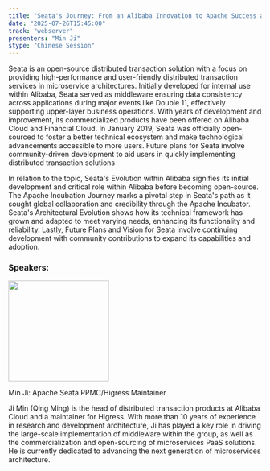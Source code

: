 ```yaml
---
title: "Seata's Journey: From an Alibaba Innovation to Apache Success and Beyond"
date: "2025-07-26T15:45:00"
track: "webserver"
presenters: "Min Ji"
stype: "Chinese Session"
---
```


Seata is an open-source distributed transaction solution with a focus on providing high-performance and user-friendly distributed transaction services in microservice architectures. Initially developed for internal use within Alibaba, Seata served as middleware ensuring data consistency across applications during major events like Double 11, effectively supporting upper-layer business operations. With years of development and improvement, its commercialized products have been offered on Alibaba Cloud and Financial Cloud. In January 2019, Seata was officially open-sourced to foster a better technical ecosystem and make technological advancements accessible to more users. Future plans for Seata involve community-driven development to aid users in quickly implementing distributed transaction solutions 

In relation to the topic, Seata's Evolution within Alibaba signifies its initial development and critical role within Alibaba before becoming open-source. The Apache Incubation Journey marks a pivotal step in Seata's path as it sought global collaboration and credibility through the Apache Incubator. Seata's Architectural Evolution shows how its technical framework has grown and adapted to meet varying needs, enhancing its functionality and reliability. Lastly, Future Plans and Vision for Seata involve continuing development with community contributions to expand its capabilities and adoption.

### Speakers:


<img src="https://sessionize.com/image/ed51-400o400o1-BTDBgQinUQrS5cv8CRWb4e.jpg" width="200" /><br/>

Min Ji: Apache Seata PPMC/Higress Maintainer

Ji Min (Qing Ming) is the head of distributed transaction products at Alibaba Cloud and a maintainer for Higress. With more than 10 years of experience in research and development architecture, Ji has played a key role in driving the large-scale implementation of middleware within the group, as well as the commercialization and open-sourcing of microservices PaaS solutions. He is currently dedicated to advancing the next generation of microservices architecture.